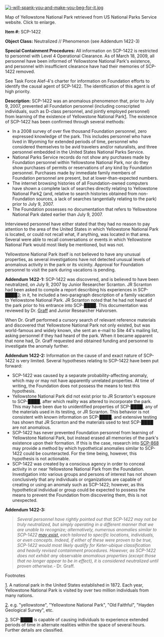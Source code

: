 [![i-will-spank-you-and-make-you-beg-for-it.jpg](http://scp-wiki.wdfiles.com/local--files/scp-1422/i-will-spank-you-and-make-you-beg-for-it.jpg)](http://scp-wiki.wikidot.com/local--files/scp-1422/lets-just-keep-this-filename-between-you-and-me-eh.jpg)

Map of Yellowstone National Park retrieved from US National Parks Service website. Click to enlarge.

**Item #:** SCP-1422

**Object Class:** Neutralized // Phenomenon (see Addendum 1422-3)

**Special Containment Procedures:** All information on SCP-1422 is restricted to personnel with Level 4 Operational Clearance. As of March 18, 2009, all personnel have been informed of Yellowstone National Park's existence, and personnel with insufficient clearance have had their memories of SCP-1422 removed.

See Task Force Alef-4's charter for information on Foundation efforts to identify the causal agent of SCP-1422. The identification of this agent is of high priority.

**Description:** SCP-1422 was an anomalous phenomenon that, prior to July 9, 2007, prevented all Foundation personnel (including conscripted individuals, such as D-class personnel, and jointly employed personnel) from learning of the existence of Yellowstone National Park[1](javascript:;). The existence of SCP-1422 has been confirmed through several methods:

*   In a 2008 survey of over five thousand Foundation personnel, zero expressed knowledge of the park. This includes personnel who have lived in Wyoming for extended periods of time, personnel who considered themselves to be avid travelers and/or naturalists, and three personnel embedded in the United States National Parks Service.
*   National Parks Service records do not show any purchases made by Foundation personnel within Yellowstone National Park, nor do they show purchases of permits or reservations of any kind by Foundation personnel. Purchases made by immediate family members of Foundation personnel are present, but at lower-than-expected numbers.
*   The internet browsing histories of all Foundation-owned computers have shown a complete lack of searches directly relating to Yellowstone National Park[2](javascript:;) (and, relative to search histories obtained from non-Foundation sources, a lack of searches tangentially relating to the park) prior to July 9, 2007.
*   The Foundation possesses no documentation that refers to Yellowstone National Park dated earlier than July 9, 2007.

Interviewed personnel have either stated that they had no reason to pay attention to the area of the United States in which Yellowstone National Park is located, or could not recall what, if anything, was located in that area. Several were able to recall conversations or events in which Yellowstone National Park would most likely be mentioned, but was not.

Yellowstone National Park itself is not believed to have any unusual properties, as several investigations have not detected unusual levels of anomalous activity in the park or its vicinity. Approval for Foundation personnel to visit the park during vacations is pending.

**Addendum 1422-1:** SCP-1422 was discovered, and is believed to have been neutralized, on July 9, 2007 by Junior Researcher Scranton. JR Scranton had been asked to compile a report describing his experiences in SCP-████[3](javascript:;); in it, he included a two-paragraph description of a family vacation to Yellowstone National Park. JR Scranton noted that he had not heard of the park prior to his entrance into SCP-████. This documentation was reviewed by Dr. [Graff](/scp-2864) and Junior Researcher Halvorsen.

When Dr. Graff performed a cursory search of relevant reference materials and discovered that Yellowstone National Park not only existed, but was world-famous and widely known, she sent an e-mail to Site 44's mailing list, asking personnel if they had heard of the park. When it became apparent that none had, Dr. Graff requested and obtained funding and personnel to investigate the anomaly further.

**Addendum 1422-2:** Information on the cause of and exact nature of SCP-1422 is very limited. Several hypotheses relating to SCP-1422 have been put forward:

*   SCP-1422 was caused by a separate probability-affecting anomaly, which may or may not have apparently unrelated properties. At time of writing, the Foundation does not possess the means to test this hypothesis.
*   Yellowstone National Park did not exist prior to JR Scranton's exposure to SCP-████, after which reality was altered to incorporate the park. This may have been due to unidentified properties of SCP-████, any of the materials used in its testing, or JR Scranton. This behavior is not consistent with known information on SCP-████, and extensive testing has shown that JR Scranton and the materials used to test SCP-████ are not anomalous.
*   SCP-1422 has never prevented Foundation personnel from learning of Yellowstone National Park, but instead erased all memories of the park's existence upon their formation. If this is the case, research into [SCP-868](/scp-868) may provide a method by which hypothetical anomalies similar to SCP-1422 could be counteracted. For the time being, however, this hypothesis is not actionable.
*   SCP-1422 was created by a conscious agency in order to conceal activity in or near Yellowstone National Park from the Foundation. Investigation into various groups and persons of interest has not shown conclusively that any individuals or organizations are capable of creating or using an anomaly such as SCP-1422; however, as this hypothetical individual or group could be expected to possess the means to prevent the Foundation from discovering them, this is not unexpected.

**Addendum 1422-3:**

> _Several personnel have rightly pointed out that SCP-1422 may not be truly neutralized, but simply operating in a different manner that we are unable to recognize; alternatively, numerous anomalies similar to SCP-1422 [may exist,](http://www.scp-wiki.net/scp-2602) each tailored to specific locations, individuals, or even concepts. Indeed, if either of these were proven to be true, SCP-1422 would most likely qualify for Keter-ubique classification and heavily revised containment procedures. However, as SCP-1422 does not exhibit any_ observable _anomalous properties (except those that no longer appear to be in effect), it is considered neutralized until proven otherwise._\- Dr. Graff.

Footnotes

[1](javascript:;). A national park in the United States established in 1872. Each year, Yellowstone National Park is visited by over two million individuals from many nations.

[2](javascript:;). e.g. "yellowstone", "Yellowstone National Park", "Old Faithful", "Hayden Geological Survey", etc.

[3](javascript:;). SCP-████ is capable of causing individuals to experience extended periods of time in alternate realities within the space of several hours. Further details are classified.